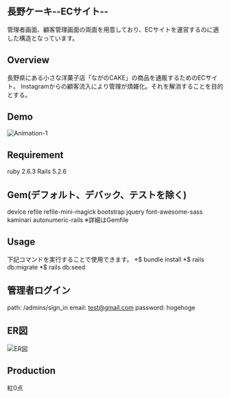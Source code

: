 ## 長野ケーキ--ECサイト--
管理者画面、顧客管理画面の両面を用意しており、ECサイトを運営するのに適した構造となっています。

## Overview
長野県にある小さな洋菓子店「ながのCAKE」の商品を通販するためのECサイト。
Instagramからの顧客流入により管理が煩雑化。それを解消することを目的とする。

## Demo
![Animation-1](https://user-images.githubusercontent.com/83518855/127267784-4657410f-a30c-412f-99eb-7d571b1c46a7.gif)

## Requirement

ruby 2.6.3
Rails 5.2.6

## Gem(デフォルト、デバック、テストを除く)
device
refile
refile-mini-magick
bootstrap
jquery
font-awesome-sass
kaminari
autonumeric-rails
※詳細はGemfile

## Usage
下記コマンドを実行することで使用できます。
*$ bundle install
*$ rails db:migrate
*$ rails db:seed

## 管理者ログイン
path: /admins/sign_in
email: test@gmail.com
password: hogehoge

## ER図
![ER図](https://user-images.githubusercontent.com/83518855/126987080-da1274ef-0655-4e0a-805b-da8f997633ea.png)

## Production
紅0点
